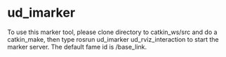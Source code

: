 ud_imarker
==========

To use this marker tool, please clone directory to catkin_ws/src and do a catkin_make, then type rosrun ud_imarker ud_rviz_interaction to start the marker server. The default fame id is /base_link.
